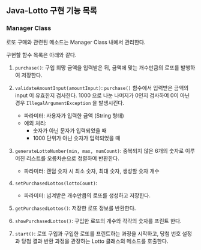 ## Java-Lotto 구현 기능 목록

### Manager Class
로또 구매와 관련된 메소드는 Manager Class 내에서 관리한다.

구현할 함수 목록은 아래와 같다.

1. ```purchase()```: 구입 희망 금액을 입력받은 뒤, 금액에 맞는 개수만큼의 로또를 발행하여 저장한다.


2. ```validateAmountInput(amountInput)```: ```purchase()``` 함수에서 입력받은 금액의 input 이 유효한지 검사한다. 1000 으로 나눈 나머지가 0인지 검사하여 0이 아닌 경우 ```IllegalArgumentException``` 을 발생시킨다.
   - 파라미터: 사용자가 입력한 금액 (String 형태)
   - 예외 처리:
      - 숫자가 아닌 문자가 입력되었을 때
      - 1000 단위가 아닌 숫자가 입력되었을 때

3. ```generateLottoNumber(min, max, numCount)```: 중복되지 않은 6개의 숫자로 이루어진 리스트를 오름차순으로 정렬하여 반환한다.
    - 파라미터: 랜덤 숫자 시 최소 숫자, 최대 숫자, 생성할 숫자 개수 

4. ```setPurchasedLottos(lottoCount)```:
    - 파라미터: 넘겨받은 개수만큼의 로또를 생성하고 저장한다.

5. ```getPurchasedLottos()```: 저장한 로또 정보를 반환한다.

6. ```showPurchasedLottos()```: 구입한 로또의 개수와 각각의 숫자를 프린트 한다.

7. ```start()```: 로또 구입과 구입한 로또를 프린트하는 과정을 시작하고, 당첨 번호 설정과 당첨 결과 반환 과정을 관장하는 Lotto 클래스의 메소드를 호출한다.